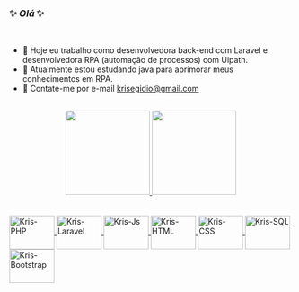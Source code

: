 ### ✨ _Olá_ ✨ 

<br>

- 🔭 Hoje eu trabalho como desenvolvedora back-end com Laravel e desenvolvedora RPA (automação de processos) com Uipath.
- 🌱 Atualmente estou estudando java para aprimorar meus conhecimentos em RPA.
- 💬 Contate-me por e-mail krisegidio@gmail.com

<br>

<div align="center">
  <a href="https://github.com/KrisEgidio">
  <img height="150em" src="https://github-readme-stats.vercel.app/api?username=KrisEgidio&show_icons=true&theme=dracula&include_all_commits=true&count_private=true"/>
  <img height="150em" src="https://github-readme-stats.vercel.app/api/top-langs/?username=KrisEgidio&layout=compact&langs_count=7&theme=dracula"/>
</div>

 <br>
  
 <div style="display: inline_block"><br>
  <img align="center" alt="Kris-PHP" height="60" width="80" src="https://cdn.jsdelivr.net/gh/devicons/devicon/icons/php/php-original.svg">
  <img align="center" alt="Kris-Laravel" height="60" width="80" src="https://cdn.jsdelivr.net/gh/devicons/devicon/icons/laravel/laravel-plain-wordmark.svg">
  <img align="center" alt="Kris-Js" height="60" width="80" src="https://cdn.jsdelivr.net/gh/devicons/devicon/icons/javascript/javascript-original.svg">
  <img align="center" alt="Kris-HTML" height="60" width="80" src="https://cdn.jsdelivr.net/gh/devicons/devicon/icons/html5/html5-original.svg">
  <img align="center" alt="Kris-CSS" height="60" width="80" src="https://cdn.jsdelivr.net/gh/devicons/devicon/icons/css3/css3-original.svg">
  <img align="center" alt="Kris-SQL" height="60" width="80" src="https://cdn.jsdelivr.net/gh/devicons/devicon/icons/mysql/mysql-original.svg">
   <img align="center" alt="Kris-Bootstrap" height="60" width="80" src="https://cdn.jsdelivr.net/gh/devicons/devicon/icons/bootstrap/bootstrap-plain.svg">
</div>
